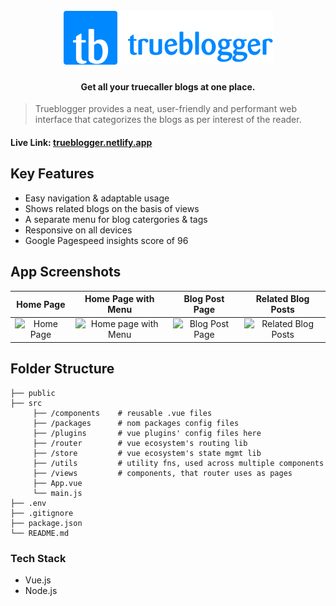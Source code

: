 <h1 align="center">
  <br>
  <a href="/"><img src="public/img/trueblogger%20github%20logo.png" alt="ArminC AutoExec"></a>
</h1>

<h4 align="center">Get all your truecaller blogs at one place.</h4>

> Trueblogger provides a neat, user-friendly and performant web interface that categorizes the blogs as per interest of the reader.

#### Live Link: [trueblogger.netlify.app](https://trueblogger.netlify.app)

## Key Features
- Easy navigation & adaptable usage
- Shows related blogs on the basis of views
- A separate menu for blog catergories & tags
- Responsive on all devices
- Google Pagespeed insights score of 96

## App Screenshots

Home Page      |  Home Page with Menu | Blog Post Page       |  Related Blog Posts
:-------------------------:|:-------------------------:|:-------------------------:|:-------------------------:
<img src="https://github.com/Sagarmak/trueblogger/blob/master/src/assets/home.png" title="Home Page " width="100%"> |<img src="https://github.com/Sagarmak/trueblogger/blob/master/src/assets/menu.png" title="Home page with Menu" width="100%">|<img src="https://github.com/Sagarmak/trueblogger/blob/master/src/assets/blog.png" title="Blog Post Page" width="100%"> |<img src="https://github.com/Sagarmak/trueblogger/blob/master/src/assets/related.png" title="Related Blog Posts" width="100%">

## Folder Structure

    ├── public
    ├── src
	     ├── /components    # reusable .vue files
	     ├── /packages      # nom packages config files
	     ├── /plugins       # vue plugins' config files here
	     ├── /router        # vue ecosystem's routing lib
	     ├── /store         # vue ecosystem's state mgmt lib
	     ├── /utils         # utility fns, used across multiple components
	     ├── /views         # components, that router uses as pages
	     ├── App.vue
	     └── main.js
	├── .env
    ├── .gitignore
    ├── package.json
    └── README.md

### Tech Stack
- Vue.js
- Node.js
